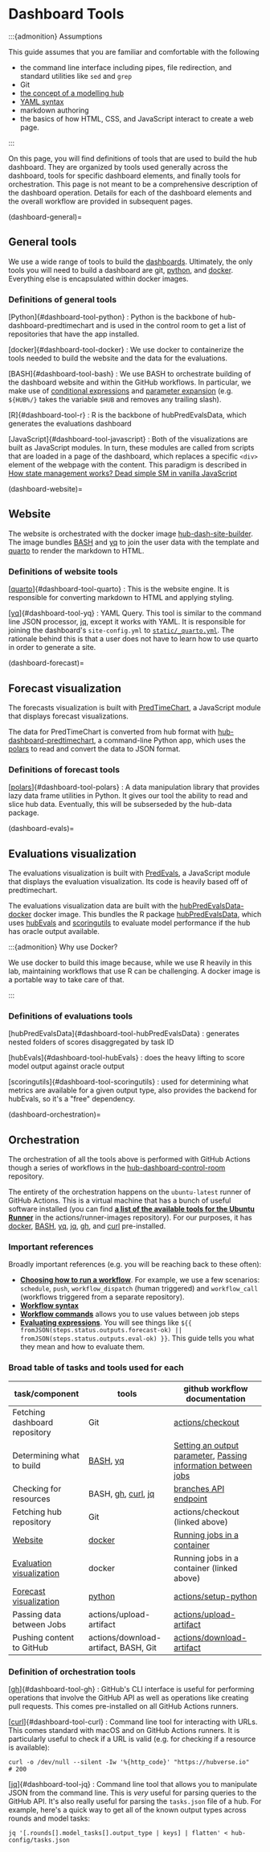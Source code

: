 # Dashboard Tools

:::{admonition} Assumptions

This guide assumes that you are familiar and comfortable with the following

- the command line interface including pipes, file redirection, and standard
  utilities like `sed` and `grep`
- Git
- [the concept of a modelling hub](https://hubverse.io/quickstart/)
- [YAML syntax](https://docs.ansible.com/ansible/latest/reference_appendices/YAMLSyntax.html)
- markdown authoring
- the basics of how HTML, CSS, and JavaScript interact to create a web page.

:::

On this page, you will find definitions of tools that are used to build the hub
dashboard. They are organized by tools used generally across the dashboard,
tools for specific dashboard elements, and finally tools for orchestration.
This page is not meant to be a comprehensive description of the dashboard
operation. Details for each of the dashboard elements and the overall workflow
are provided in subsequent pages.

(dashboard-general)=
## General tools

We use a wide range of tools to build the
[dashboards](/user-guide/dashboards.md). Ultimately, the only tools you will
need to build a dashboard are git, [python](#dashboard-tool-python), and
[docker](#dashboard-tool-docker). Everything else is encapsulated within docker
images.

### Definitions of general tools

[Python]{#dashboard-tool-python}
: Python is the backbone of hub-dashboard-predtimechart and is used in the
  control room to get a list of repositories that have the app installed.

[docker]{#dashboard-tool-docker}
: We use docker to containerize the tools needed to build the website and the
  data for the evaluations.

[BASH]{#dashboard-tool-bash}
: We use BASH to orchestrate building of the dashboard website and within the
  GitHub workflows. In particular, we make use of [conditional
  expressions](https://www.gnu.org/software/bash/manual/html_node/Bash-Conditional-Expressions)
  and [parameter
  expansion](https://www.gnu.org/software/bash/manual/html_node/Shell-Parameter-Expansion)
  (e.g. `${HUB%/}` takes the variable `$HUB` and removes any trailing slash).

[R]{#dashboard-tool-r}
: R is the backbone of hubPredEvalsData, which generates the evaluations dashboard

[JavaScript]{#dashboard-tool-javascript}
: Both of the visualizations are built as JavaScript modules. In turn, these
  modules are called from scripts that are loaded in a page of the dashboard,
  which replaces a specific `<div>` element of the webpage with the content.
  This paradigm is described in [How state management works? Dead simple SM in vanilla JavaScript](https://dev.to/vijaypushkin/dead-simple-state-management-in-vanilla-javascript-24p0)

(dashboard-website)=
## Website

The website is orchestrated with the docker image
[hub-dash-site-builder](https://github.com/hubverse-org/hub-dash-site-builder).
The image bundles [BASH](#dashboard-tool-bash) and [yq](#dashboard-tool-yq) to
join the user data with the template and [quarto](#dashboard-tool-quarto) to
render the markdown to HTML.

### Definitions of website tools

[[quarto](https://quarto.org)]{#dashboard-tool-quarto}
: This is the website engine. It is responsible for converting markdown to HTML
   and applying styling.

[[yq](https://github.com/mikefarah/yq/#install)]{#dashboard-tool-yq}
: YAML Query. This tool is similar to the command line JSON processor,
  [jq](https://jqlang.org), except it works with YAML. It is responsible for
  joining the dashboard's `site-config.yml` to
  [`static/_quarto.yml`](https://github.com/hubverse-org/hub-dash-site-builder/blob/main/static/_quarto.yml).
  The rationale behind this is that a user does not have to learn how to use
  quarto in order to generate a site.

(dashboard-forecast)=
## Forecast visualization

The forecasts visualization is built with [PredTimeChart](https://github.com/reichlab/predtimechart), a JavaScript module that displays forecast visualizations.

The data for PredTimeChart is converted from hub format with
[hub-dashboard-predtimechart](https://github.com/hubverse-org/hub-dashboard-predtimechart),
a command-line Python app, which uses the [polars](#dashboard-tool-polars) to
read and convert the data to JSON format.

### Definitions of forecast tools

[[polars](https://pola.rs)]{#dashboard-tool-polars}
: A data manipulation library that provides lazy data frame utilities in Python.
  It gives our tool the ability to read and slice hub data. Eventually, this
  will be subserseded by the hub-data package.

(dashboard-evals)=
## Evaluations visualization

The evaluations visualization is built with
[PredEvals](https://github.com/hubverse-org/predevals), a JavaScript module
that displays the evaluation visualization. Its code is heavily based off of
predtimechart.

The evaluations visualization data are built with the
[hubPredEvalsData-docker](https://github.com/hubverse-org/hubPredEvalsData-docker)
docker image. This bundles the R package
[hubPredEvalsData](#dashboard-tool-hubPredEvalsData), which uses
[hubEvals](#dashboard-tool-hubEvals) and
[scoringutils](#dashboard-tool-scoringutils) to evaluate model performance if
the hub has oracle output available.

:::{admonition} Why use Docker?

We use docker to build this image because, while we use R heavily in this lab,
maintaining workflows that use R can be challenging. A docker image is a
portable way to take care of that.

:::

### Definitions of evaluations tools

[hubPredEvalsData]{#dashboard-tool-hubPredEvalsData}
: generates nested folders of scores disaggregated by task ID

[hubEvals]{#dashboard-tool-hubEvals}
: does the heavy lifting to score model output against oracle output

[scoringutils]{#dashboard-tool-scoringutils}
: used for determining what metrics are available for a given output type, also
  provides the backend for hubEvals, so it's a "free" dependency.

(dashboard-orchestration)=
## Orchestration

The orchestration of all the tools above is performed with GitHub Actions though
a series of workflows in the
[hub-dashboard-control-room](https://github.com/hubverse-org/hub-dashboard-control-room)
repository.

The entirety of the orchestration happens on the `ubuntu-latest` runner of
GitHub Actions. This is a virtual machine that has a bunch of useful software
installed (you can find [**a list of the available tools for the Ubuntu
Runner**](https://github.com/actions/runner-images/blob/main/images/ubuntu/Ubuntu2404-Readme.md)
in the actions/runner-images repository). For our purposes, it has
[docker](#dashboard-tool-docker),
[BASH](#dashboard-tool-bash), [yq](#dashboard-tool-yq),
[jq](#dashboard-tool-jq), [gh](#dashboard-tool-gh), and
[curl](#dashboard-tool-curl) pre-installed.

### Important references

Broadly important references (e.g. you will be reaching back to these often):

- [**Choosing how to run a workflow**](https://docs.github.com/en/actions/writing-workflows/choosing-when-your-workflow-runs). For example, we use a few scenarios: `schedule`, `push`, `workflow_dispatch` (human triggered) and `workflow_call` (workflows triggered from a separate repository).
- [**Workflow syntax**](https://docs.github.com/en/actions/writing-workflows/workflow-syntax-for-github-actions#about-yaml-syntax-for-workflows)
- [**Workflow commands**](https://docs.github.com/en/actions/writing-workflows/choosing-what-your-workflow-does/workflow-commands-for-github-actions) allows you to use values between job steps
- [**Evaluating expressions**](https://docs.github.com/en/actions/writing-workflows/choosing-what-your-workflow-does/evaluate-expressions-in-workflows-and-actions). You will see things like `${{ fromJSON(steps.status.outputs.forecast-ok) || fromJSON(steps.status.outputs.eval-ok) }}`. This guide tells you what they mean and how to evaluate them.


### Broad table of tasks and tools used for each

| task/component | tools |github workflow documentation|
|----------------|-------|-----------------------------|
| Fetching dashboard repository | Git | [actions/checkout](https://github.com/actions/checkout#readme) |
| Determining what to build | [BASH](#dashboard-tool-bash), [yq](#dashboard-tool-yq) | [Setting an output parameter](https://docs.github.com/en/actions/writing-workflows/choosing-what-your-workflow-does/workflow-commands-for-github-actions#setting-an-output-parameter), [Passing information between jobs](https://docs.github.com/en/actions/writing-workflows/choosing-what-your-workflow-does/passing-information-between-jobs) |
| Checking for resources | BASH, [gh](#dashboard-tool-gh), [curl](#dashboard-tool-curl), [jq](#dashboard-tool-jq) | [branches API endpoint](https://docs.github.com/en/rest/branches/branches?apiVersion=2022-11-28) |
| Fetching hub repository | Git | actions/checkout (linked above) |
| [Website](#dashboard-website) | [docker](#dashboard-tool-docker) | [Running jobs in a container](https://docs.github.com/en/actions/writing-workflows/choosing-where-your-workflow-runs/running-jobs-in-a-container) |
| [Evaluation visualization](#dashboard-evals) | docker | Running jobs in a container (linked above) |
| [Forecast visualization](#dashboard-forecast) | [python](#dashboard-tool-python) | [actions/setup-python](https://github.com/actions/setup-python#readme) |
| Passing data between Jobs | actions/upload-artifact | [actions/upload-artifact](https://github.com/actions/upload-artifact#readme) |
| Pushing content to GitHub | actions/download-artifact, BASH, Git | [actions/download-artifact](https://github.com/actions/upload-artifact#readme) |


### Definition of orchestration tools

[[gh](https://cli.github.com)]{#dashboard-tool-gh}
: GitHub's CLI interface is useful for performing operations that involve the
  GitHub API as well as operations like creating pull requests. This comes
  pre-installed on all GitHub Actions runners.

[[curl](https://curl.se)]{#dashboard-tool-curl}
: Command line tool for interacting with URLs. This comes standard with macOS
  and on GitHub Actions runners. It is particularly useful to check if a URL is
  valid (e.g. for checking if a resource is available):
  ```
  curl -o /dev/null --silent -Iw '%{http_code}' "https://hubverse.io"
  # 200
  ```

[[jq](https://jqlang.org)]{#dashboard-tool-jq}
: Command line tool that allows you to manipulate JSON from the command line.
  This is _very_ useful for parsing queries to the GitHub API. It's also really
  useful for parsing the `tasks.json` file of a hub. For example, here's a quick
  way to get all of the known output types across rounds and model tasks:
  ```
  jq '[.rounds[].model_tasks[].output_type | keys] | flatten' < hub-config/tasks.json
  ```
